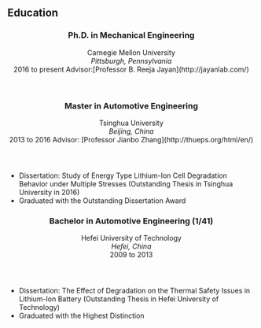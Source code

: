 <section class="thirteen columns" markdown="1">

# Education

<article>
<header>
<h1>Ph.D. in Mechanical Engineering</h1>
<span>Carnegie Mellon University</span>
<span><address>Pittsburgh, Pennsylvania</address><time>2016 to present</time></span>  
<span>Advisor:[Professor B. Reeja Jayan](http://jayanlab.com/)</span>
</header>
</article>
<article markdown="1">
<header>
<h1>Master in Automotive Engineering</h1>
<span>Tsinghua University </span>
<span><address>Beijing, China</address><time>2013 to 2016</time></span>  
<span>Advisor: [Professor Jianbo Zhang](http://thueps.org/html/en/)</span>
</header>

* Dissertation: Study of Energy Type Lithium-Ion Cell Degradation Behavior under Multiple Stresses (Outstanding Thesis in Tsinghua University in 2016)
* Graduated with the Outstanding Dissertation Award

</article>
<article markdown="1">
<header>
<h1>Bachelor in Automotive Engineering (1/41)</h1>
<span>Hefei University of Technology</span>
<span><address>Hefei, China</address><time>2009 to 2013</time></span>
</header>

* Dissertation: The Effect of Degradation on the Thermal Safety Issues in Lithium-Ion Battery (Outstanding Thesis in Hefei University of Technology)
* Graduated with the Highest Distinction

</article>
</section>
